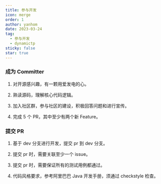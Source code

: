 ```yaml
---
title: 参与开发
icon: merge
order: 1
author: yanhom
date: 2023-03-24
tag:
  - 参与开发
  - dynamictp
sticky: false
star: true
---
```


### 成为 Committer

1. 对开源感兴趣，有一颗用爱发电的心。

2. 熟读源码，理解核心代码逻辑。

3. 加入社区群，参与社区的建设，积极回答问题和进行宣传。

4. 完成 5 个 PR，其中至少有两个新 Feature。

### 提交 PR

1. 基于 dev 分支进行开发，提交 pr 到 dev 分支。

2. 提交 pr 时，需要关联至少一个 issue。

3. 提交 pr 时，需要保证所有的测试用例都通过。

4. 代码风格要求，参考阿里巴巴 Java 开发手册，须通过 checkstyle 检查。

